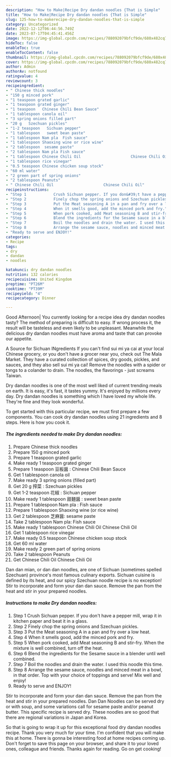 ```yaml
---
description: "How to Make|Recipe Dry dandan noodles {That is Simple"
title: "How to Make|Recipe Dry dandan noodles {That is Simple"
slug: 125-how-to-makerecipe-dry-dandan-noodles-that-is-simple
category: Uncategorized
date: 2022-12-12T06:44:56.749Z
date: 2023-07-17T04:45:41.456Z
image: https://img-global.cpcdn.com/recipes/788092079bfcf9de/680x482cq70/dry-dandan-noodles-recipe-main-photo.jpg
hideToc: false
enableToc: true
enableTocContent: false
thumbnail: https://img-global.cpcdn.com/recipes/788092079bfcf9de/680x482cq70/dry-dandan-noodles-recipe-main-photo.jpg
cover: https://img-global.cpcdn.com/recipes/788092079bfcf9de/680x482cq70/dry-dandan-noodles-recipe-main-photo.jpg
author: Admin
authorAv: notfound
ratingvalue: 4
reviewcount: 3
recipeingredient:
- " Chinese thick noodles"
- "150 g minced pork"
- "1 teaspoon grated garlic"
- "1 teaspoon grated ginger"
- "1 teaspoon   Chinese Chili Bean Sauce"
- "1 tablespoon canola oil"
- "3 spring onions filled part"
- "20 g   Szechuan pickles"
- "1-2 teaspoon   Sichuan pepper"
- "1 tablespoon   sweet bean paste"
- "1 tablespoon Nam pla  Fish sauce"
- "1 tablespoon Shaoxing wine or rice wine"
- "2 tablespoon  sesame paste"
- "2 tablespoon Nam pla Fish sauce"
- "1 tablespoon Chinese Chili Oil                      Chinese Chili Oil"
- "1 tablespoon rice vinegar"
- "0.5 teaspoon Chinese chicken soup stock"
- "60 ml water"
- "2 green part of spring onions"
- "2 tablespoon Peanuts"
- " Chinese Chili Oil                      Chinese Chili Oil"
recipeinstructions:
- "Step 1            Crush Sichuan pepper. If you don&#39;t have a pepper mill, wrap it in kitchen paper and beat it in a glass."
- "Step 2            Finely chop the spring onions and Szechuan pickles."
- "Step 3            Put the Meat seasoning A in a pan and fry over a low heat."
- "Step 4            When it smells good, add the minced pork and fry."
- "Step 5            When pork cooked, add Meat seasoning B and stir-fry. When the mixture is well combined, turn off the heat."
- "Step 6            Blend the ingredients for the Sesame sauce in a blender until well combined."
- "Step 7            Boil the noodles and drain the water. I used this noodle this time."
- "Step 8            Arrange the sesame sauce, noodles and minced meat in a bowl, in that order. Top with your choice of toppings and serve! Mix well and enjoy!"
- "Ready to serve and ENJOY!"
categories:
- Recipe
tags:
- dry
- dandan
- noodles

katakunci: dry dandan noodles 
nutrition: 132 calories
recipecuisine: United Kingdom
preptime: "PT26M"
cooktime: "PT39M"
recipeyield: "4"
recipecategory: Dinner

---
```



Good Afternoon| You currently looking for a recipe idea dry dandan noodles tasty? The method of preparing is difficult to easy. If wrong process it, the result will be tasteless and even likely to be unpleasant. Meanwhile the delicious dry dandan noodles must have aroma and taste that can provoke our appetite.





A Source for Sichuan INgredients If you can&#39;t find sui mi ya cai at your local Chinese grocery, or you don&#39;t have a grocer near you, check out The Mala Market. They have a curated collection of spices, dry goods, pickles, and sauces, and they also sell sui mi ya cai! Remove the noodles with a spider or tongs to a colander to drain. The noodles, the flavorings - just screams Taiwan.

Dry dandan noodles is one of the most well liked of current trending meals on earth. It is easy, it's fast, it tastes yummy. It's enjoyed by millions every day. Dry dandan noodles is something which I have loved my whole life. They're fine and they look wonderful.


To get started with this particular recipe, we must first prepare a few components. You can cook dry dandan noodles using 21 ingredients and 8 steps. Here is how you cook it.

<!--inarticleads1-->

##### The ingredients needed to make Dry dandan noodles:

1. Prepare  Chinese thick noodles
1. Prepare 150 g minced pork
1. Prepare 1 teaspoon grated garlic
1. Make ready 1 teaspoon grated ginger
1. Prepare 1 teaspoon 豆板醤 : Chinese Chili Bean Sauce
1. Get 1 tablespoon canola oil
1. Make ready 3 spring onions (filled part)
1. Get 20 g 搾菜 : Szechuan pickles
1. Get 1-2 teaspoon 花椒 : Sichuan pepper
1. Make ready 1 tablespoon 甜麺醤 : sweet bean paste
1. Prepare 1 tablespoon Nam pla : Fish sauce
1. Prepare 1 tablespoon Shaoxing wine (or rice wine)
1. Get 2 tablespoon 芝麻醤: sesame paste
1. Take 2 tablespoon Nam pla: Fish sauce
1. Make ready 1 tablespoon Chinese Chili Oil                      Chinese Chili Oil
1. Get 1 tablespoon rice vinegar
1. Make ready 0.5 teaspoon Chinese chicken soup stock
1. Get 60 ml water
1. Make ready 2 green part of spring onions
1. Take 2 tablespoon Peanuts
1. Get  Chinese Chili Oil                      Chinese Chili Oil


Dan dan mian, or dan dan noodles, are one of Sichuan (sometimes spelled Szechuan) province&#39;s most famous culinary exports. Sichuan cuisine is defined by its heat, and our spicy Szechuan noodle recipe is no exception! Stir to incorporate and form your dan dan sauce. Remove the pan from the heat and stir in your prepared noodles. 

<!--inarticleads2-->

##### Instructions to make Dry dandan noodles:

1. Step 1            Crush Sichuan pepper. If you don&#39;t have a pepper mill, wrap it in kitchen paper and beat it in a glass.
1. Step 2            Finely chop the spring onions and Szechuan pickles.
1. Step 3            Put the Meat seasoning A in a pan and fry over a low heat.
1. Step 4            When it smells good, add the minced pork and fry.
1. Step 5            When pork cooked, add Meat seasoning B and stir-fry. When the mixture is well combined, turn off the heat.
1. Step 6            Blend the ingredients for the Sesame sauce in a blender until well combined.
1. Step 7            Boil the noodles and drain the water. I used this noodle this time.
1. Step 8            Arrange the sesame sauce, noodles and minced meat in a bowl, in that order. Top with your choice of toppings and serve! Mix well and enjoy!
1. Ready to serve and ENJOY!

Stir to incorporate and form your dan dan sauce. Remove the pan from the heat and stir in your prepared noodles. Dan Dan Noodles can be served dry or with soup, and some variations call for sesame paste and/or peanut butter. This specific recipe is served dry. These noodles are so good that there are regional variations in Japan and Korea. 

So that is going to wrap it up for this exceptional food dry dandan noodles recipe. Thank you very much for your time. I'm confident that you will make this at home. There is gonna be interesting food at home recipes coming up. Don't forget to save this page on your browser, and share it to your loved ones, colleague and friends. Thanks again for reading. Go on get cooking!
